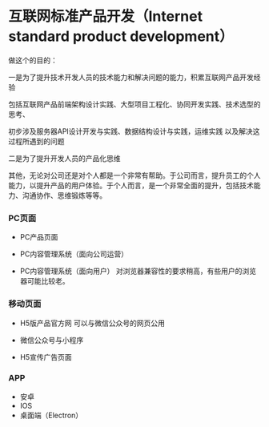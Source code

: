# 互联网标准产品开发（Internet standard product development）

做这个的目的：

一是为了提升技术开发人员的技术能力和解决问题的能力，积累互联网产品开发经验

包括互联网产品前端架构设计实践、大型项目工程化、协同开发实践、技术选型的思考、

初步涉及服务器API设计开发与实践、数据结构设计与实践，运维实践 以及解决这过程所遇到的问题

二是为了提升开发人员的产品化思维

其他，无论对公司还是对个人都是一个非常有帮助。于公司而言，提升员工的个人能力，以提升产品的用户体验。于个人而言，是一个非常全面的提升，包括技术能力、沟通协作、思维锻炼等等。



### PC页面

- PC产品页面

- PC内容管理系统（面向公司运营）

- PC内容管理系统（面向用户）
对浏览器兼容性的要求稍高，有些用户的浏览器可能比较老。

### 移动页面

- H5版产品官方网
可以与微信公众号的网页公用

- 微信公众号与小程序

- H5宣传广告页面

### APP

- 安卓
- IOS
- 桌面端（Electron）
